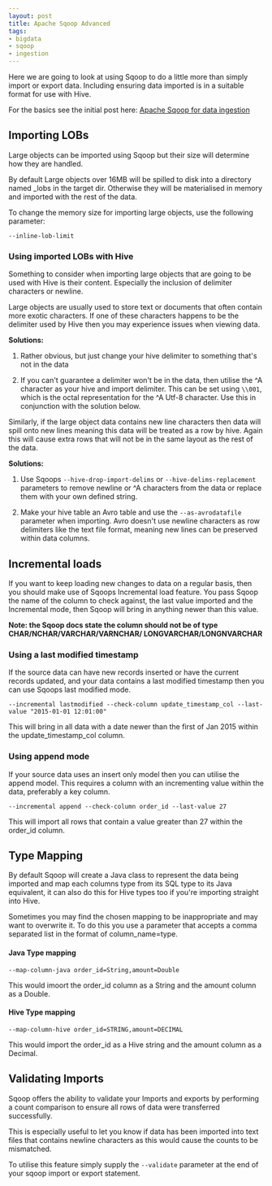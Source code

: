 ```yaml
--- 
layout: post 
title: Apache Sqoop Advanced
tags: 
- bigdata 
- sqoop 
- ingestion 
--- 
```


Here we are going to look at using Sqoop to do a little more than simply import or export data. Including ensuring data imported is in a suitable format for use with Hive. 

For the basics see the initial post here: [Apache Sqoop for data ingestion](http://gavlaaaaaaaa.github.io/Data-Ingestion-SQOOP/)


## Importing LOBs
Large objects can be imported using Sqoop but their size will determine how they are handled.

By default Large objects over 16MB will be spilled to disk into a directory named _lobs in the target dir. Otherwise they will be materialised in memory and imported with the rest of the data. 

To change the memory size for importing large objects, use the following parameter:

`--inline-lob-limit`

### Using imported LOBs with Hive 
Something to consider when importing large objects that are going to be used with Hive is their content. Especially the inclusion of delimiter characters or newline.

Large objects are usually used to store text or documents that often contain more exotic characters. If one of these characters happens to be the delimiter used by Hive then you may experience issues when viewing data. 

**Solutions:**

1. Rather obvious, but just change your hive delimiter to something that's not in the data

2. If you can't guarantee a delimiter won't be in the data, then utilise the ^A character as your hive and import delimiter. This can be set using `\\001`, which is the octal representation for the ^A Utf-8 character. Use this in conjunction with the solution below. 

Similarly, if the large object data contains new line characters then data will spill onto new lines meaning this data will be treated as a row by hive. Again this will cause extra rows that will not be in the same layout as the rest of the data. 

**Solutions:** 

1. Use Sqoops `--hive-drop-import-delims` or `--hive-delims-replacement` parameters to remove newline or ^A characters from the data or replace them with your own defined string. 

2. Make your hive table an Avro table and use the `--as-avrodatafile` parameter when importing. Avro doesn't use newline characters as row delimiters like the text file format, meaning new lines can be preserved within data columns. 

## Incremental loads
If you want to keep loading new changes to data on a regular basis, then you should make use of Sqoops Incremental load feature. You pass Sqoop the name of the column to check against, the last value imported and the Incremental mode, then Sqoop will bring in anything newer than this value. 

**Note: the Sqoop docs state the column should not be of type CHAR/NCHAR/VARCHAR/VARNCHAR/ LONGVARCHAR/LONGNVARCHAR**

### Using a last modified timestamp 
If the source data can have new records inserted or have the current records updated, and your data contains a last modified timestamp then you can use Sqoops last modified mode. 

`--incremental lastmodified --check-column update_timestamp_col --last-value "2015-01-01 12:01:00"`

This will bring in all data with a date newer than the first of Jan 2015 within the update_timestamp_col column. 

### Using append mode
If your source data uses an insert only model then you can utilise the append model. This requires a column with an incrementing value within the data, preferably a key column. 

`--incremental append --check-column order_id --last-value 27`

This will import all rows that contain a value greater than 27 within the order_id column. 


## Type Mapping
By default Sqoop will create a Java class to represent the data being imported and map each columns type from its SQL type to its Java equivalent, it can also do this for Hive types too if you're importing straight into Hive.

Sometimes you may find the chosen mapping to be inappropriate and may want to overwrite it. To do this you use a parameter that accepts a comma separated list in the format of column_name=type. 

#### Java Type mapping
`--map-column-java order_id=String,amount=Double`

This would imoort the order_id column as a String and the amount column as a Double. 

#### Hive Type mapping
`--map-column-hive order_id=STRING,amount=DECIMAL`

This would import the order_id as a Hive string and the amount column as a Decimal. 

## Validating Imports
Sqoop offers the ability to validate your Imports and exports by performing a count comparison to ensure all rows of data were transferred successfully. 

This is especially useful to let you know if data has been imported into text files that contains newline characters as this would cause the counts to be mismatched. 

To utilise this feature simply supply the `--validate` parameter at the end of your sqoop import or export statement. 